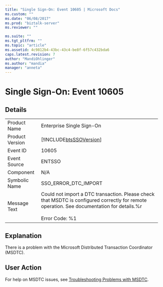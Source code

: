 ```yaml
---
title: "Single Sign-On: Event 10605 | Microsoft Docs"
ms.custom: ""
ms.date: "06/08/2017"
ms.prod: "biztalk-server"
ms.reviewer: ""

ms.suite: ""
ms.tgt_pltfrm: ""
ms.topic: "article"
ms.assetid: 4c9812b4-43bc-43c4-be8f-6f57c432bda6
caps.latest.revision: 7
author: "MandiOhlinger"
ms.author: "mandia"
manager: "anneta"
---
```

# Single Sign-On: Event 10605
## Details  
  
|                 |                                                                                                                                                                       |
|-----------------|-----------------------------------------------------------------------------------------------------------------------------------------------------------------------|
|  Product Name   |                                                                       Enterprise Single Sign-On                                                                       |
| Product Version |                                                      [!INCLUDE[btsSSOVersion](../includes/btsssoversion-md.md)]                                                       |
|    Event ID     |                                                                                 10605                                                                                 |
|  Event Source   |                                                                                ENTSSO                                                                                 |
|    Component    |                                                                                  N/A                                                                                  |
|  Symbolic Name  |                                                                         SSO_ERROR_DTC_IMPORT                                                                          |
|  Message Text   | Could not import a DTC transaction. Please check that MSDTC is configured correctly for remote operation. See documentation for details.%r<br /><br /> Error Code: %1 |
  
## Explanation  
 There is a problem with the Microsoft Distributed Transaction Coordinator (MSDTC).  
  
## User Action  
 For help on MSDTC issues, see [Troubleshooting Problems with MSDTC](../core/troubleshooting-problems-with-msdtc.md).